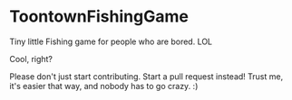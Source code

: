 # ToontownFishingGame
Tiny little Fishing game for people who are bored. LOL

Cool, right?

Please don't just start contributing. Start a pull request instead! Trust me, it's easier that way, and nobody has to go crazy. :)
